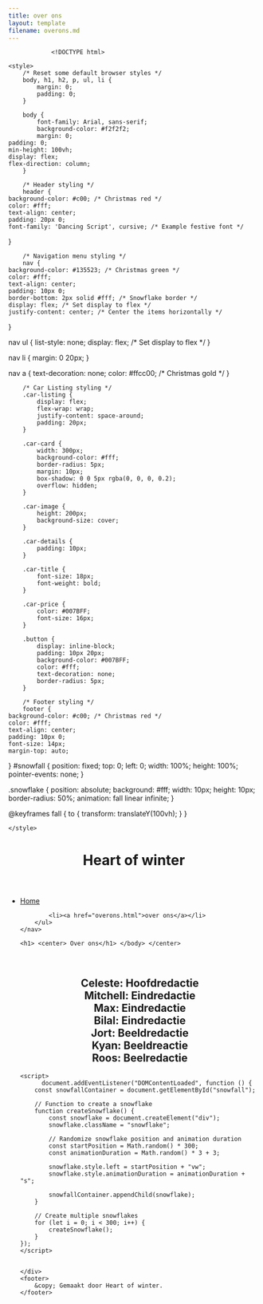 ```yaml
---
title: over ons
layout: template
filename: overons.md 
--- 
```

                <!DOCTYPE html>
<html lang="en">
<head>
    <meta charset="UTF-8">
    <meta name="viewport" content="width=device-width, initial-scale=1.0">
    <title> Heart of winter</title>
    <div id="snowfall"></div>

    <style>
        /* Reset some default browser styles */
        body, h1, h2, p, ul, li {
            margin: 0;
            padding: 0;
        }

        body {
            font-family: Arial, sans-serif;
            background-color: #f2f2f2;
            margin: 0;
    padding: 0;
    min-height: 100vh;
    display: flex;
    flex-direction: column;
        }

        /* Header styling */
        header {
    background-color: #c00; /* Christmas red */
    color: #fff;
    text-align: center;
    padding: 20px 0;
    font-family: 'Dancing Script', cursive; /* Example festive font */
}

        /* Navigation menu styling */
        nav {
    background-color: #135523; /* Christmas green */
    color: #fff;
    text-align: center;
    padding: 10px 0;
    border-bottom: 2px solid #fff; /* Snowflake border */
    display: flex; /* Set display to flex */
    justify-content: center; /* Center the items horizontally */
}

nav ul {
    list-style: none;
    display: flex; /* Set display to flex */
}

nav li {
    margin: 0 20px;
}

nav a {
    text-decoration: none;
    color: #ffcc00; /* Christmas gold */
}


        /* Car Listing styling */
        .car-listing {
            display: flex;
            flex-wrap: wrap;
            justify-content: space-around;
            padding: 20px;
        }

        .car-card {
            width: 300px;
            background-color: #fff;
            border-radius: 5px;
            margin: 10px;
            box-shadow: 0 0 5px rgba(0, 0, 0, 0.2);
            overflow: hidden;
        }

        .car-image {
            height: 200px;
            background-size: cover;
        }

        .car-details {
            padding: 10px;
        }

        .car-title {
            font-size: 18px;
            font-weight: bold;
        }

        .car-price {
            color: #007BFF;
            font-size: 16px;
        }

        .button {
            display: inline-block;
            padding: 10px 20px;
            background-color: #007BFF;
            color: #fff;
            text-decoration: none;
            border-radius: 5px;
        }

        /* Footer styling */
        footer {
    background-color: #c00; /* Christmas red */
    color: #fff;
    text-align: center;
    padding: 10px 0;
    font-size: 14px;
    margin-top: auto;
}
#snowfall {
    position: fixed;
    top: 0;
    left: 0;
    width: 100%;
    height: 100%;
    pointer-events: none;
}

.snowflake {
    position: absolute;
    background: #fff;
    width: 10px;
    height: 10px;
    border-radius: 50%;
    animation: fall linear infinite;
}

@keyframes fall {
    to {
        transform: translateY(100vh);
    }
}

    </style>
</head>
<body>
    <header>
        <h1> Heart of winter </h1>
    </header>
    <nav>
        <ul>
            <li><a href="index.html">Home</a></li>
           
            <li><a href="overons.html">over ons</a></li>
        </ul>
    </nav>

    <h1> <center> Over ons</h1> </body> </center>
<br>
<center>
<h2>Celeste: Hoofdredactie<br>
    Mitchell: Eindredactie<br>
    Max: Eindredactie<br>
    Bilal: Eindredactie <br>
    Jort: Beeldredactie<br>
    Kyan: Beeldreactie<br>
    Roos: Beelredactie </h2> </center>
    </html>


    <script>
          document.addEventListener("DOMContentLoaded", function () {
        const snowfallContainer = document.getElementById("snowfall");

        // Function to create a snowflake
        function createSnowflake() {
            const snowflake = document.createElement("div");
            snowflake.className = "snowflake";

            // Randomize snowflake position and animation duration
            const startPosition = Math.random() * 300;
            const animationDuration = Math.random() * 3 + 3;

            snowflake.style.left = startPosition + "vw";
            snowflake.style.animationDuration = animationDuration + "s";

            snowfallContainer.appendChild(snowflake);
        }

        // Create multiple snowflakes
        for (let i = 0; i < 300; i++) {
            createSnowflake();
        }
    });
    </script>
    

    </div>
    <footer>
        &copy; Gemaakt door Heart of winter.       
    </footer>
</body>
</html>
